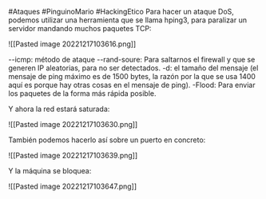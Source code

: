 #Ataques #PinguinoMario #HackingEtico 
Para hacer un ataque DoS, podemos utilizar una herramienta que se llama hping3, para paralizar un servidor mandando muchos paquetes TCP:

![[Pasted image 20221217103616.png]]

--icmp: método de ataque
--rand-soure: Para saltarnos el firewall y que se generen IP aleatorias, para no ser detectados.
-d: el tamaño del mensaje (el mensaje de ping máximo es de 1500 bytes, la razón por la que se usa 1400 aquí es porque hay otras cosas en el mensaje de ping).
-Flood: Para enviar los paquetes de la forma más rápida posible.

Y ahora la red estará saturada:

![[Pasted image 20221217103630.png]]

También podemos hacerlo así sobre un puerto en concreto:

![[Pasted image 20221217103639.png]]

Y la máquina se bloquea:

![[Pasted image 20221217103647.png]]

